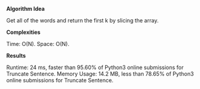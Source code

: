 **Algorithm Idea**

Get all of the words and return 
the first k by slicing the array.

**Complexities**

Time: O(N).
Space: O(N).

**Results**

Runtime: 24 ms, faster than 95.60% of Python3 online submissions for Truncate Sentence.
Memory Usage: 14.2 MB, less than 78.65% of Python3 online submissions for Truncate Sentence.
